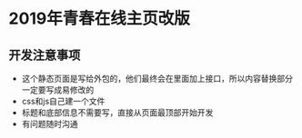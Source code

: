 # 2019年青春在线主页改版

## 开发注意事项

- 这个静态页面是写给外包的，他们最终会在里面加上接口，所以内容替换部分一定要写成易修改的
- css和js自己建一个文件
- 标题和底部信息不需要写，直接从页面最顶部开始开发
- 有问题随时沟通
